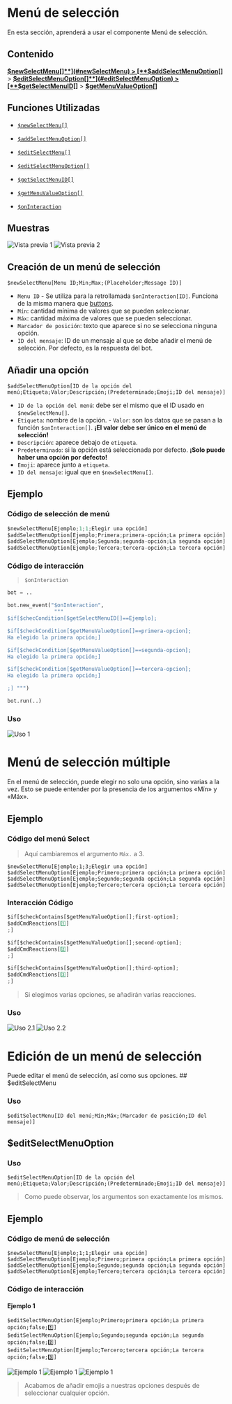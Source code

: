 # Menú de selección
En esta sección, aprenderá a usar el componente Menú de selección.


## Contenido
[**$newSelectMenu[]**](#newSelectMenu) > [**$addSelectMenuOption[]**](#addSelectMenuOption) > [**$editSelectMenuOption[]**](#editSelectMenuOption) > [**$getSelectMenuID[]**](#getSelectMenuID) > [**$getMenuValueOption[]**](#getMenuValueOption)


## Funciones Utilizadas


- [`$newSelectMenu[]`](../funciones/newSelectMenu.md)

- [`$addSelectMenuOption[]`](../funciones/addSelectMenuOption.md)

- [`$editSelectMenu[]`](../funciones/editSelectMenu.md)

- [`$editSelectMenuOption[]`](../funciones/editSelectMenuOption.md)

- [`$getSelectMenuID[]`](../funciones/getSelectMenuID.md)

- [`$getMenuValueOption[]`](../Eventos//callbacks/getMenuValueOption.md)

- [`$onInteraction`](../Eventos/onInteraction.md)


## Muestras

![Vista previa 1](https://user-images.githubusercontent.com/70456337/194143249-eb32bed6-5fc9-4d7b-b88c-65b37dfcbfc9.png)
![Vista previa 2](https://user-images.githubusercontent.com/70456337/194143111-bf128046-3428-4226-840d-9ea4b0569677.png)

## Creación de un menú de selección
```
$newSelectMenu[Menu ID;Min;Max;(Placeholder;Message ID)]
```
- `Menu ID` - Se utiliza para la retrollamada `$onInteraction[ID]`. Funciona de la misma manera que [buttons](../buttons/aboutButtons.md).
- `Mín`: cantidad mínima de valores que se pueden seleccionar.
- `Máx`: cantidad máxima de valores que se pueden seleccionar.
- `Marcador de posición`: texto que aparece si no se selecciona ninguna opción.
- `ID del mensaje`: ID de un mensaje al que se debe añadir el menú de selección. Por defecto, es la respuesta del bot.

## Añadir una opción
```
$addSelectMenuOption[ID de la opción del menú;Etiqueta;Valor;Descripción;(Predeterminado;Emoji;ID del mensaje)]
```
- `ID de la opción del menú`: debe ser el mismo que el ID usado en `$newSelectMenu[]`.
- `Etiqueta`: nombre de la opción. - `Valor`: son los datos que se pasan a la función `$onInteraction[]`. **¡El valor debe ser único en el menú de selección!**
- `Descripción`: aparece debajo de `etiqueta`.
- `Predeterminado`: si la opción está seleccionada por defecto. **¡Solo puede haber una opción por defecto!**
- `Emoji`: aparece junto a `etiqueta`.
- `ID del mensaje`: igual que en `$newSelectMenu[]`.

## Ejemplo
### Código de selección de menú
```python
$newSelectMenu[Ejemplo;1;1;Elegir una opción]
$addSelectMenuOption[Ejemplo;Primera;primera-opción;La primera opción]
$addSelectMenuOption[Ejemplo;Segunda;segunda-opción;La segunda opción]
$addSelectMenuOption[Ejemplo;Tercera;tercera-opción;La tercera opción]
```
### Código de interacción
> `$onInteraction`
```python
bot = ..

bot.new_event("$onInteraction",
               """
$if[$checCondition[$getSelectMenuID[]==Ejemplo];

$if[$checkCondition[$getMenuValueOption[]==primera-opcion];
Ha elegido la primera opción;]

$if[$checkCondition[$getMenuValueOption[]==segunda-opcion];
Ha elegido la primera opción;]

$if[$checkCondition[$getMenuValueOption[]==tercera-opcion];
Ha elegido la primera opción;]

;] """)

bot.run(..)
```
### Uso
![Uso 1](https://user-images.githubusercontent.com/70456337/194143799-a48e72cb-5947-4657-99d3-d4bafaef5eb5.png)
# Menú de selección múltiple
En el menú de selección, puede elegir no solo una opción, sino varias a la vez.
Esto se puede entender por la presencia de los argumentos «Mín» y «Máx».

## Ejemplo
### Código del menú Select
> Aquí cambiaremos el argumento `Máx.` a 3.
```
$newSelectMenu[Ejemplo;1;3;Elegir una opción]
$addSelectMenuOption[Ejemplo;Primero;primera opción;La primera opción]
$addSelectMenuOption[Ejemplo;Segundo;segunda opción;La segunda opción]
$addSelectMenuOption[Ejemplo;Tercero;tercera opción;La tercera opción]
```
### Interacción Código
```python
$if[$checkContains[$getMenuValueOption[];first-option];
$addCmdReactions[1️⃣]
;]

$if[$checkContains[$getMenuValueOption[];second-option];
$addCmdReactions[2️⃣]
;]

$if[$checkContains[$getMenuValueOption[];third-option];
$addCmdReactions[3️⃣]
;]
```
> Si elegimos varias opciones, se añadirán varias reacciones. 
### Uso
![Uso 2.1](https://user-images.githubusercontent.com/70456337/194145414-33fa645f-c3ac-4105-95d9-4edc89fcfae5.png)
![Uso 2.2](https://user-images.githubusercontent.com/70456337/194145159-6c2996f1-7dbc-4fa3-90e0-9a0b8f5c2d9e.png)

# Edición de un menú de selección
Puede editar el menú de selección, así como sus opciones. ## $editSelectMenu
### Uso
```
$editSelectMenu[ID del menú;Mín;Máx;(Marcador de posición;ID del mensaje)]
```
## $editSelectMenuOption
### Uso
```
$editSelectMenuOption[ID de la opción del menú;Etiqueta;Valor;Descripción;(Predeterminado;Emoji;ID del mensaje)]
```

> Como puede observar, los argumentos son exactamente los mismos.

## Ejemplo
### Código de menú de selección
```
$newSelectMenu[Ejemplo;1;1;Elegir una opción]
$addSelectMenuOption[Ejemplo;Primero;primera opción;La primera opción]
$addSelectMenuOption[Ejemplo;Segundo;segunda opción;La segunda opción]
$addSelectMenuOption[Ejemplo;Tercero;tercera opción;La tercera opción]
```
### Código de interacción

#### Ejemplo 1
```
$editSelectMenuOption[Ejemplo;Primero;primera opción;La primera opción;false;1️⃣]
$editSelectMenuOption[Ejemplo;Segundo;segunda opción;La segunda opción;false;2️⃣]
$editSelectMenuOption[Ejemplo;Tercero;tercera opción;La tercera opción;false;3️⃣]
```
![Ejemplo 1](https://user-images.githubusercontent.com/70456337/194148923-a25962f8-544d-4744-8a5c-876d9455eaa3.png)
![Ejemplo 1](https://user-images.githubusercontent.com/70456337/194149283-42724349-84d1-4d70-b8e6-d4b58e8c365f.png)
![Ejemplo 1](https://user-images.githubusercontent.com/70456337/194149485-750c15e8-2a3c-46d0-857b-493178b9468c.png)
> Acabamos de añadir emojis a nuestras opciones después de seleccionar cualquier opción. 

